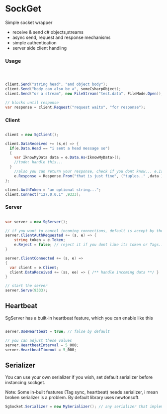 # SockGet

Simple socket wrapper

- receive & send c# objects,streams
- async send, request and response mechanisms
- simple authentication
- server side client handling


### Usage 

```csharp



client.Send("string head", "and object body");
client.Send("body can also be a", someCsharpObject);
client.Send("or a stream", new FileStream("test.data", FileMode.Open));

// blocks until response
var response = client.Request("request waits", "for response");

```


### Client
```csharp

client = new SgClient();

client.DataReceived += (s,e) => {
  if(e.Data.Head == "i sent a head message so")
  {
    var IknowMyData data = e.Data.As<IknowMyData>();
    //todo: handle this...
  }
    //also you can return your response, check if you dont know... e.IsResponseRequired
    e.Response = Response.From("that is just fine", ("tuples.." ,data ));
};

client.AuthToken = "an optional string...";
client.Connect("127.0.0.1" ,9333);

```

### Server
```csharp

var server = new SgServer();

// if you want to cancel incoming connections, default is accept by the way
server.ClientAuthRequested += (s, e) => {
    string token = e.Token;
    e.Reject = false; // reject it if you dont like its token or Tags...
}

server.ClientConnected += (s, e) =>
{
  var client = e.Client;
  client.DataReceived += (ss, ee) => { /** handle incoming data **/ } 
}

// start the server
server.Serve(9333);
```




## Heartbeat

SgServer has a built-in heartbeat feature, which you can enable like this

```csharp

server.UseHeartbeat = true; // false by default

// you can adjust these values
server.HeartbeatInterval = 5_000; 
server.HeartbeatTimeout = 5_000; 

```


## Serializer

You can use your own serializer if you wish, set default serializer before instancing sockget.

Note: Some in-built features (Tag sync, heartbeat) needs serializer, i mean broken serializer is a problem. By default library uses newtonsoft. 

```csharp
SgSocket.Serializer = new MySerializer(); // any serializer that implements ISerializer
```




